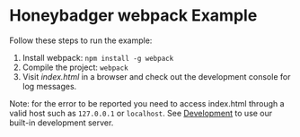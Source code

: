 # Honeybadger webpack Example

Follow these steps to run the example:

1. Install webpack: `npm install -g webpack`
2. Compile the project: `webpack`
3. Visit *index.html* in a browser and check out the development console for log
   messages.

Note: for the error to be reported you need to access index.html through a valid
host such as `127.0.0.1` or `localhost`. See
[Development](https://github.com/honeybadger-io/honeybadger-js#development) to
use our built-in development server.
